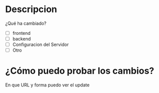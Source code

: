 # Descripcion
¿Qué ha cambiado?

* [ ] frontend
* [ ] backend
* [ ] Configuracion del Servidor
* [ ] Otro

# ¿Cómo puedo probar los cambios?
En que URL y forma puedo ver el update
